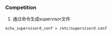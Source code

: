 ### Competition

1. 通过命令生成supervisor文件

```shell script
echo_supervisord_conf > /etc/supervisord.conf
```